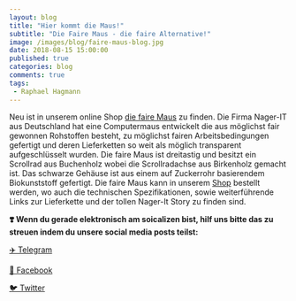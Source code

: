 ```yaml
---
layout: blog
title: "Hier kommt die Maus!"
subtitle: "Die Faire Maus - die faire Alternative!"
image: /images/blog/faire-maus-blog.jpg
date: 2018-08-15 15:00:00
published: true
categories: blog
comments: true
tags:
 - Raphael Hagmann
---
```


Neu ist in unserem online Shop [die faire Maus](https://www.sinndrin-shop.ch/home/22/die-faire-maus/) zu finden. Die Firma Nager-IT aus Deutschland hat eine Computermaus entwickelt die aus möglichst fair gewonnen Rohstoffen besteht, zu möglichst fairen Arbeitsbedingungen gefertigt und deren Lieferketten so weit als möglich transparent aufgeschlüsselt wurden.
Die faire Maus ist dreitastig und besitzt ein Scrollrad aus Buchenholz wobei die Scrollradachse aus Birkenholz gemacht ist. Das schwarze Gehäuse ist aus einem auf Zuckerrohr basierendem Biokunststoff gefertigt. Die faire Maus kann in unserem [Shop](https://www.sinndrin-shop.ch/home/22/die-faire-maus/) bestellt werden, wo auch die technischen Spezifikationen, sowie weiterführende Links zur Lieferkette und der tollen Nager-It Story zu finden sind.


**❣️ Wenn du gerade elektronisch am soicalizen bist, hilf uns bitte das zu streuen indem du unsere social media posts teilst:**

[✈️ Telegram](https://t.me/sinndrin/29)

<script async src="https://telegram.org/js/telegram-widget.js?4" data-telegram-post="sinndrin/29" data-width="100%"></script>


[🐼 Facebook](https://www.facebook.com/sinndrin/photos/a.1804742603077092.1073741830.1392582140959809/2075444829340200/?type=3)

[🐦 Twitter](https://twitter.com/sinndrin/status/994910776535248896)
